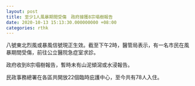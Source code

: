 ```yaml
---
layout: post
title: 至少1人風暴期間受傷　政府接獲8宗塌樹報告
date: 2020-10-13 15:13:30.000000000 +08:00
categories: rthk
---
```


八號東北烈風或暴風信號現正生效。截至下午2時，醫管局表示，有一名市民在風暴期間受傷，前往公立醫院急症室求診。

政府收到8宗塌樹報告，暫時未有山泥傾瀉或水浸報告。

民政事務總署在各區共開放22個臨時庇護中心，至今共有78人入住。
